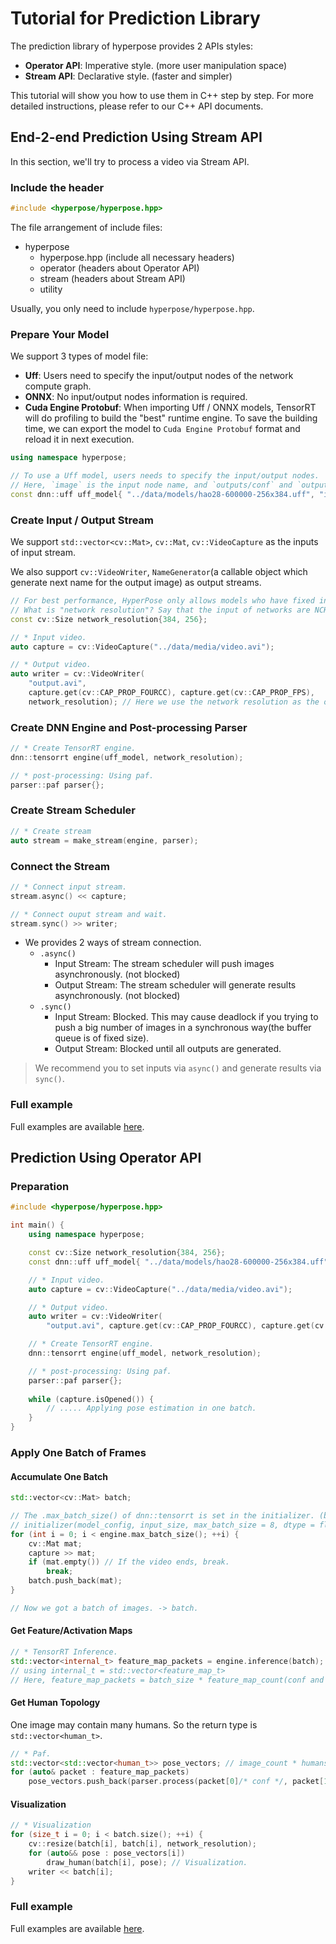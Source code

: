 # Tutorial for Prediction Library

The prediction library of hyperpose provides 2 APIs styles:

- **Operator API**: Imperative style. (more user manipulation space)
- **Stream API**: Declarative style. (faster and simpler)

This tutorial will show you how to use them in C++ step by step. For more detailed instructions, please refer to our C++ API documents.

## End-2-end Prediction Using Stream API

In this section, we'll try to process a video via Stream API.

### Include the header

```c++
#include <hyperpose/hyperpose.hpp>
```

The file arrangement of include files:

- hyperpose
  - hyperpose.hpp (include all necessary headers)
  - operator (headers about Operator API)
  - stream (headers about Stream API)
  - utility

Usually, you only need to include `hyperpose/hyperpose.hpp`.

### Prepare Your Model

We support 3 types of model file:

- **Uff**: Users need to specify the input/output nodes of the network compute graph.
- **ONNX**: No input/output nodes information is required.
- **Cuda Engine Protobuf**: When importing Uff / ONNX models, TensorRT will do profiling to build the "best" runtime engine. To save the building time, we can export the model to `Cuda Engine Protobuf` format and reload it in next execution.

```c++
using namespace hyperpose;

// To use a Uff model, users needs to specify the input/output nodes.
// Here, `image` is the input node name, and `outputs/conf` and `outputs/paf` are the output feature maps. (related to the PAF algorithm)
const dnn::uff uff_model{ "../data/models/hao28-600000-256x384.uff", "image", {"outputs/conf", "outputs/paf"} };
```

### Create Input / Output Stream

We support `std::vector<cv::Mat>`, `cv::Mat`, `cv::VideoCapture` as the inputs of input stream.

We also support `cv::VideoWriter`, `NameGenerator`(a callable object which generate next name for the output image) as output streams.

```c++
// For best performance, HyperPose only allows models who have fixed input network resolution.
// What is "network resolution"? Say that the input of networks are NCHW format, the "HW" is the network resolution.
const cv::Size network_resolution{384, 256};

// * Input video.
auto capture = cv::VideoCapture("../data/media/video.avi");

// * Output video.
auto writer = cv::VideoWriter(
    "output.avi", 
    capture.get(cv::CAP_PROP_FOURCC), capture.get(cv::CAP_PROP_FPS), 
    network_resolution); // Here we use the network resolution as the output video resolution.
```

### Create DNN Engine and Post-processing Parser

```c++
// * Create TensorRT engine.
dnn::tensorrt engine(uff_model, network_resolution);

// * post-processing: Using paf.
parser::paf parser{};
```

### Create Stream Scheduler

```c++
// * Create stream
auto stream = make_stream(engine, parser);
```

### Connect the Stream

```c++
// * Connect input stream.
stream.async() << capture;

// * Connect ouput stream and wait.
stream.sync() >> writer;
```

- We provides 2 ways of stream connection.
  - `.async()`
    - Input Stream: The stream scheduler will push images asynchronously. (not blocked)
    - Output Stream: The stream scheduler will generate results asynchronously. (not blocked)
  - `.sync()`
    - Input Stream: Blocked.  This may cause deadlock if you trying to push a big number of images in a synchronous way(the buffer queue is of fixed size).
    - Output Stream: Blocked until all outputs are generated.

> We recommend you to set inputs via `async()` and generate results via `sync()`.

### Full example

Full examples are available [here](../design/design.md).

## Prediction Using Operator API

### Preparation

```c++
#include <hyperpose/hyperpose.hpp>

int main() {
    using namespace hyperpose;

    const cv::Size network_resolution{384, 256};
    const dnn::uff uff_model{ "../data/models/hao28-600000-256x384.uff", "image", {"outputs/conf", "outputs/paf"} };

    // * Input video.
    auto capture = cv::VideoCapture("../data/media/video.avi");

    // * Output video.
    auto writer = cv::VideoWriter(
        "output.avi", capture.get(cv::CAP_PROP_FOURCC), capture.get(cv::CAP_PROP_FPS), network_resolution);

    // * Create TensorRT engine.
    dnn::tensorrt engine(uff_model, network_resolution);

    // * post-processing: Using paf.
    parser::paf parser{};
    
    while (capture.isOpened()) {
        // ..... Applying pose estimation in one batch. 
    }
}
```

### Apply One Batch of Frames

#### Accumulate One Batch

```c++
std::vector<cv::Mat> batch;

// The .max_batch_size() of dnn::tensorrt is set in the initializer. (by default -> 8)
// initializer(model_config, input_size, max_batch_size = 8, dtype = float, factor = 1./255, flip_rgb = true)
for (int i = 0; i < engine.max_batch_size(); ++i) {
    cv::Mat mat;
    capture >> mat;
    if (mat.empty()) // If the video ends, break.
        break;
    batch.push_back(mat);
}

// Now we got a batch of images. -> batch.
```

#### Get Feature/Activation Maps

```c++
// * TensorRT Inference.
std::vector<internal_t> feature_map_packets = engine.inference(batch);
// using internal_t = std::vector<feature_map_t>
// Here, feature_map_packets = batch_size * feature_map_count(conf and paf) * feature_map.
```

#### Get Human Topology

One image may contain many humans. So the return type is `std::vector<human_t>`.

```c++
// * Paf.
std::vector<std::vector<human_t>> pose_vectors; // image_count * humans
for (auto& packet : feature_map_packets)
    pose_vectors.push_back(parser.process(packet[0]/* conf */, packet[1] /* paf */));
```

#### Visualization

```c++
// * Visualization
for (size_t i = 0; i < batch.size(); ++i) {
    cv::resize(batch[i], batch[i], network_resolution);
    for (auto&& pose : pose_vectors[i])
        draw_human(batch[i], pose); // Visualization.
    writer << batch[i];
}
```

### Full example

Full examples are available [here](../design/design.md).